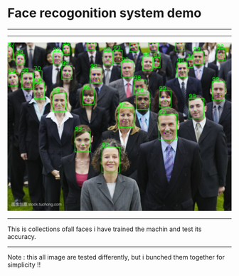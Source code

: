 # Face recogonition system demo

<hr/>
<hr/>

![image](https://github.com/HabtamuArgeta/Face-recogonition/blob/master/Images/cnnresult.png)

<hr />
This is collections ofall faces i have trained the machin and test its accuracy.<hr/>
Note : this all image are tested differently, but i bunched them together for simplicity !!
